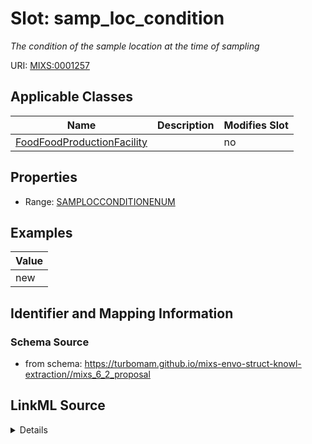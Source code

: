 # Slot: samp_loc_condition


_The condition of the sample location at the time of sampling_



URI: [MIXS:0001257](https://w3id.org/mixs/0001257)



<!-- no inheritance hierarchy -->




## Applicable Classes

| Name | Description | Modifies Slot |
| --- | --- | --- |
[FoodFoodProductionFacility](FoodFoodProductionFacility.md) |  |  no  |







## Properties

* Range: [SAMPLOCCONDITIONENUM](SAMPLOCCONDITIONENUM.md)






## Examples

| Value |
| --- |
| new |

## Identifier and Mapping Information







### Schema Source


* from schema: https://turbomam.github.io/mixs-envo-struct-knowl-extraction//mixs_6_2_proposal




## LinkML Source

<details>
```yaml
name: samp_loc_condition
description: The condition of the sample location at the time of sampling
title: sample location condition
notes:
- condition
- location
- sample
examples:
- value: new
from_schema: https://turbomam.github.io/mixs-envo-struct-knowl-extraction//mixs_6_2_proposal
rank: 1000
slot_uri: MIXS:0001257
multivalued: false
alias: samp_loc_condition
domain_of:
- FoodFoodProductionFacility
range: SAMP_LOC_CONDITION_ENUM
required: false
recommended: false

```
</details>